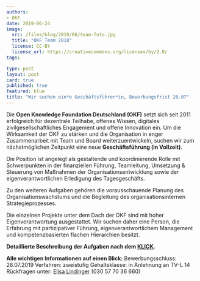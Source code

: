 ```yaml
---
authors:
- OKF
date: 2019-06-24
image:
  src: /files/blog/2019/06/team-foto.jpg
  title: "OKF Team 2018"
  license: CC-BY
  license_url: https://creativecommons.org/licenses/by/2.0/
tags:

type: post
layout: post
card: true
published: true
featured: blue
title: "Wir suchen ein*e Geschäftsführer*in, Bewerbungsfrist 28.07"
---
```


Die **Open Knowledge Foundation Deutschland (OKF)** setzt sich seit 2011 erfolgreich für dezentrale Teilhabe, offenes Wissen, digitales zivilgesellschaftliches Engagement und offene Innovation ein. Um die Wirksamkeit der OKF zu stärken und die Organisation in enger Zusammenarbeit mit Team und Board weiterzuentwickeln, suchen wir zum nächstmöglichen Zeitpunkt eine neue **Geschäftsführung (in Vollzeit)**.

Die Position ist angelegt als gestaltende und koordinierende Rolle mit Schwerpunkten in der finanziellen Führung, Teamleitung, Umsetzung & Steuerung von Maßnahmen der Organisationsentwicklung sowie der eigenverantwortlichen Erledigung des Tagesgeschäfts.

Zu den weiteren Aufgaben gehören die vorausschauende Planung des Organisationswachstums und die Begleitung des organisationsinternen Strategieprozesses.

Die einzelnen Projekte unter dem Dach der OKF sind mit hoher Eigenverantwortung ausgestattet. Wir suchen daher eine Person, die Erfahrung mit partizipativer Führung, eigenverantwortlichem Management und kompetenzbasierten flachen Hierarchien besitzt.

**Detaillierte Beschreibung der Aufgaben nach dem [KLICK](/files/documents/OKF_Ausschreibung_GF_2019.pdf).**

**Alle wichtigen Informationen auf einen Blick:**
Bewerbungsschluss: 28.07.2019
Verfahren: zweistufig
Gehaltsklasse: in Anlehnung an TV-L 14
Rückfragen unter: [Elisa Lindinger](mailto:elisa.lindinger@okfn.de) (030 57 70 36 660)
